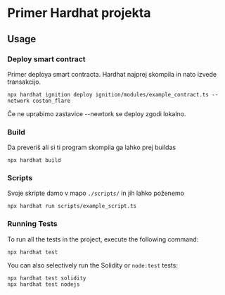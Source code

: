 # Primer Hardhat projekta

## Usage

### Deploy smart contract
Primer deploya smart contracta. Hardhat najprej skompila in nato izvede transakcijo.
```shell
npx hardhat ignition deploy ignition/modules/example_contract.ts --network coston_flare
```
Če ne uprabimo zastavice --newtork se deploy zgodi lokalno.

### Build
Da preveriš ali si ti program skompila ga lahko prej buildas
```shell
npx hardhat build
```

### Scripts
Svoje skripte damo v mapo `./scripts/` in jih lahko poženemo
```shell
npx hardhat run scripts/example_script.ts
```

### Running Tests

To run all the tests in the project, execute the following command:

```shell
npx hardhat test
```

You can also selectively run the Solidity or `node:test` tests:

```shell
npx hardhat test solidity
npx hardhat test nodejs
```

